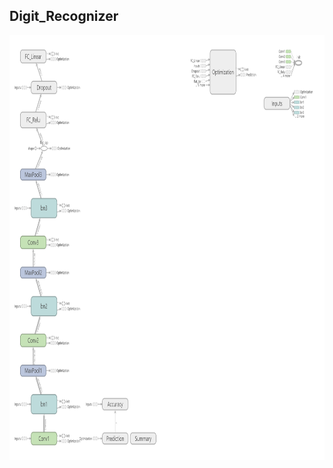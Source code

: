 ## Digit_Recognizer

<p align="center">
<img src = 'data/digit_recognizer_graph.png' height = '680px' width = '700px'> 
</p>

